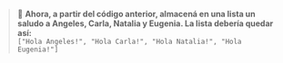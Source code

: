 > :memo: **Ahora, a partir del código anterior, almacená en una lista un saludo a Angeles, Carla, Natalia y Eugenia. La lista debería quedar así: <br>**
`["Hola Angeles!", "Hola Carla!", "Hola Natalia!", "Hola Eugenia!"]` <br>
